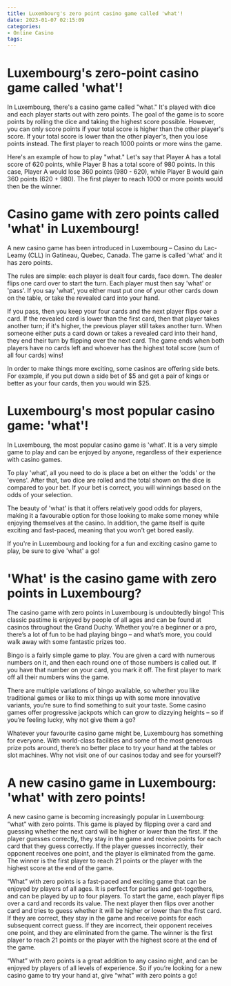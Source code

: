 ```yaml
---
title: Luxembourg's zero point casino game called 'what'!
date: 2023-01-07 02:15:09
categories:
- Online Casino
tags:
---
```



#  Luxembourg's zero-point casino game called 'what'!

In Luxembourg, there's a casino game called "what." It's played with dice and each player starts out with zero points. The goal of the game is to score points by rolling the dice and taking the highest score possible. However, you can only score points if your total score is higher than the other player's score. If your total score is lower than the other player's, then you lose points instead. The first player to reach 1000 points or more wins the game.

Here's an example of how to play "what." Let's say that Player A has a total score of 620 points, while Player B has a total score of 980 points. In this case, Player A would lose 360 points (980 - 620), while Player B would gain 360 points (620 + 980). The first player to reach 1000 or more points would then be the winner.

#  Casino game with zero points called 'what' in Luxembourg!

A new casino game has been introduced in Luxembourg – Casino du Lac-Leamy (CLL) in Gatineau, Quebec, Canada. The game is called 'what' and it has zero points.

The rules are simple: each player is dealt four cards, face down. The dealer flips one card over to start the turn. Each player must then say 'what' or 'pass'. If you say 'what', you either must put one of your other cards down on the table, or take the revealed card into your hand.

If you pass, then you keep your four cards and the next player flips over a card. If the revealed card is lower than the first card, then that player takes another turn; if it's higher, the previous player still takes another turn. When someone either puts a card down or takes a revealed card into their hand, they end their turn by flipping over the next card. The game ends when both players have no cards left and whoever has the highest total score (sum of all four cards) wins!

In order to make things more exciting, some casinos are offering side bets. For example, if you put down a side bet of $5 and get a pair of kings or better as your four cards, then you would win $25.

#  Luxembourg's most popular casino game: 'what'!

In Luxembourg, the most popular casino game is 'what'. It is a very simple game to play and can be enjoyed by anyone, regardless of their experience with casino games.

To play 'what', all you need to do is place a bet on either the 'odds' or the 'evens'. After that, two dice are rolled and the total shown on the dice is compared to your bet. If your bet is correct, you will winnings based on the odds of your selection.

The beauty of 'what' is that it offers relatively good odds for players, making it a favourable option for those looking to make some money while enjoying themselves at the casino. In addition, the game itself is quite exciting and fast-paced, meaning that you won't get bored easily.

If you're in Luxembourg and looking for a fun and exciting casino game to play, be sure to give 'what' a go!

#  'What' is the casino game with zero points in Luxembourg?

The casino game with zero points in Luxembourg is undoubtedly bingo! This classic pastime is enjoyed by people of all ages and can be found at casinos throughout the Grand Duchy. Whether you’re a beginner or a pro, there’s a lot of fun to be had playing bingo – and what’s more, you could walk away with some fantastic prizes too.

Bingo is a fairly simple game to play. You are given a card with numerous numbers on it, and then each round one of those numbers is called out. If you have that number on your card, you mark it off. The first player to mark off all their numbers wins the game.

There are multiple variations of bingo available, so whether you like traditional games or like to mix things up with some more innovative variants, you’re sure to find something to suit your taste. Some casino games offer progressive jackpots which can grow to dizzying heights – so if you’re feeling lucky, why not give them a go?

Whatever your favourite casino game might be, Luxembourg has something for everyone. With world-class facilities and some of the most generous prize pots around, there’s no better place to try your hand at the tables or slot machines. Why not visit one of our casinos today and see for yourself?

#  A new casino game in Luxembourg: 'what' with zero points!

A new casino game is becoming increasingly popular in Luxembourg: “what” with zero points. This game is played by flipping over a card and guessing whether the next card will be higher or lower than the first. If the player guesses correctly, they stay in the game and receive points for each card that they guess correctly. If the player guesses incorrectly, their opponent receives one point, and the player is eliminated from the game. The winner is the first player to reach 21 points or the player with the highest score at the end of the game.

“What” with zero points is a fast-paced and exciting game that can be enjoyed by players of all ages. It is perfect for parties and get-togethers, and can be played by up to four players. To start the game, each player flips over a card and records its value. The next player then flips over another card and tries to guess whether it will be higher or lower than the first card. If they are correct, they stay in the game and receive points for each subsequent correct guess. If they are incorrect, their opponent receives one point, and they are eliminated from the game. The winner is the first player to reach 21 points or the player with the highest score at the end of the game.

“What” with zero points is a great addition to any casino night, and can be enjoyed by players of all levels of experience. So if you’re looking for a new casino game to try your hand at, give “what” with zero points a go!